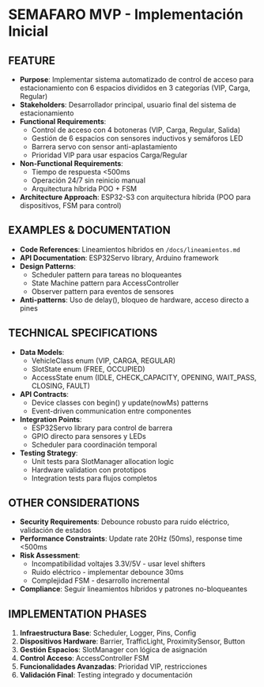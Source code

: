 # SEMAFARO MVP - Implementación Inicial

## FEATURE
- **Purpose**: Implementar sistema automatizado de control de acceso para estacionamiento con 6 espacios divididos en 3 categorías (VIP, Carga, Regular)
- **Stakeholders**: Desarrollador principal, usuario final del sistema de estacionamiento
- **Functional Requirements**: 
  - Control de acceso con 4 botoneras (VIP, Carga, Regular, Salida)
  - Gestión de 6 espacios con sensores inductivos y semáforos LED
  - Barrera servo con sensor anti-aplastamiento
  - Prioridad VIP para usar espacios Carga/Regular
- **Non-Functional Requirements**: 
  - Tiempo de respuesta <500ms
  - Operación 24/7 sin reinicio manual
  - Arquitectura híbrida POO + FSM
- **Architecture Approach**: ESP32-S3 con arquitectura híbrida (POO para dispositivos, FSM para control)

## EXAMPLES & DOCUMENTATION  
- **Code References**: Lineamientos híbridos en `/docs/lineamientos.md`
- **API Documentation**: ESP32Servo library, Arduino framework
- **Design Patterns**: 
  - Scheduler pattern para tareas no bloqueantes
  - State Machine pattern para AccessController
  - Observer pattern para eventos de sensores
- **Anti-patterns**: Uso de delay(), bloqueo de hardware, acceso directo a pines

## TECHNICAL SPECIFICATIONS
- **Data Models**: 
  - VehicleClass enum (VIP, CARGA, REGULAR)
  - SlotState enum (FREE, OCCUPIED)
  - AccessState enum (IDLE, CHECK_CAPACITY, OPENING, WAIT_PASS, CLOSING, FAULT)
- **API Contracts**: 
  - Device classes con begin() y update(nowMs) patterns
  - Event-driven communication entre componentes
- **Integration Points**: 
  - ESP32Servo library para control de barrera
  - GPIO directo para sensores y LEDs
  - Scheduler para coordinación temporal
- **Testing Strategy**: 
  - Unit tests para SlotManager allocation logic
  - Hardware validation con prototipos
  - Integration tests para flujos completos

## OTHER CONSIDERATIONS
- **Security Requirements**: Debounce robusto para ruido eléctrico, validación de estados
- **Performance Constraints**: Update rate 20Hz (50ms), response time <500ms
- **Risk Assessment**: 
  - Incompatibilidad voltajes 3.3V/5V - usar level shifters
  - Ruido eléctrico - implementar debounce 30ms
  - Complejidad FSM - desarrollo incremental
- **Compliance**: Seguir lineamientos híbridos y patrones no-bloqueantes

## IMPLEMENTATION PHASES
1. **Infraestructura Base**: Scheduler, Logger, Pins, Config
2. **Dispositivos Hardware**: Barrier, TrafficLight, ProximitySensor, Button
3. **Gestión Espacios**: SlotManager con lógica de asignación
4. **Control Acceso**: AccessController FSM
5. **Funcionalidades Avanzadas**: Prioridad VIP, restricciones
6. **Validación Final**: Testing integrado y documentación